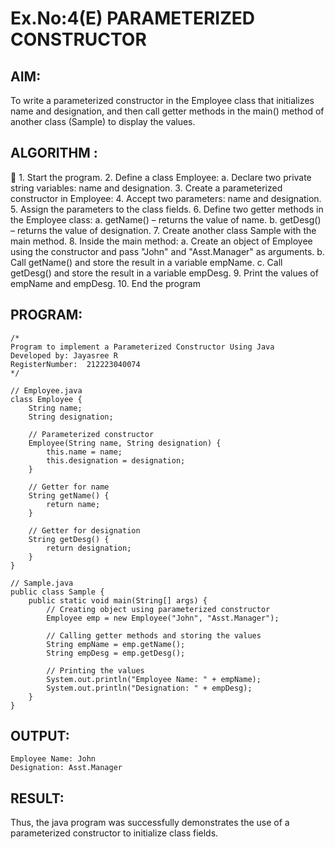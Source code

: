 # Ex.No:4(E)  PARAMETERIZED CONSTRUCTOR
## AIM:
To write a parameterized constructor in the Employee class that initializes name and designation, and then call getter methods in the main() method of another class (Sample) to display the values.

## ALGORITHM :

	1.	Start the program.
2.	Define a class Employee:
    a.	  Declare two private string variables: name and designation.
3.	Create a parameterized constructor in Employee:
4.	Accept two parameters: name and designation.
5.	Assign the parameters to the class fields.
6.	Define two getter methods in the Employee class:
     a.	getName() – returns the value of name.
     b.	getDesg() – returns the value of designation.
7.	Create another class Sample with the main method.
8.	Inside the main method:
     a.	Create an object of Employee using the constructor and pass "John" and "Asst.Manager" as arguments.
     b.	Call getName() and store the result in a variable empName.
     c.	Call getDesg() and store the result in a variable empDesg.
9.	Print the values of empName and empDesg.
10.	End the program


## PROGRAM:
 ```
/*
Program to implement a Parameterized Constructor Using Java
Developed by: Jayasree R 
RegisterNumber:  212223040074
*/
```
```
// Employee.java
class Employee {
    String name;
    String designation;

    // Parameterized constructor
    Employee(String name, String designation) {
        this.name = name;
        this.designation = designation;
    }

    // Getter for name
    String getName() {
        return name;
    }

    // Getter for designation
    String getDesg() {
        return designation;
    }
}

// Sample.java
public class Sample {
    public static void main(String[] args) {
        // Creating object using parameterized constructor
        Employee emp = new Employee("John", "Asst.Manager");

        // Calling getter methods and storing the values
        String empName = emp.getName();
        String empDesg = emp.getDesg();

        // Printing the values
        System.out.println("Employee Name: " + empName);
        System.out.println("Designation: " + empDesg);
    }
}
```


## OUTPUT:
```
Employee Name: John
Designation: Asst.Manager

```


## RESULT:
Thus, the  java program was successfully demonstrates the use of a parameterized constructor to initialize class fields.

 


